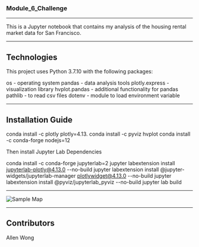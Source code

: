 ### **Module_6_Challenge**
---

This is a Jupyter notebook that contains my analysis of the housing rental market data for San Francisco.

---

## Technologies

This project uses Python 3.7.10 with the following packages:

os - operating system
pandas - data analysis tools
plotly.express - visualization library
hvplot.pandas - additional functionality for pandas
pathlib - to read csv files
dotenv - module to load environment variable

---

## Installation Guide

conda install -c plotly plotly=4.13.
conda install -c pyviz hvplot
conda install -c conda-forge nodejs=12

Then install Jupyter Lab Dependencies

conda install -c conda-forge jupyterlab=2
jupyter labextension install jupyterlab-plotly@4.13.0 --no-build
jupyter labextension install @jupyter-widgets/jupyterlab-manager plotlywidget@4.13.0 --no-build
jupyter labextension install @pyviz/jupyterlab_pyviz --no-build
jupyter lab build

---

![Sample Map](/images/mapbox-plot.png)

---

## Contributors

Allen Wong
